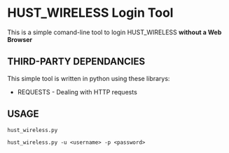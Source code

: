 HUST_WIRELESS Login Tool
=========================
This is a simple comand-line tool to login HUST\_WIRELESS **without a Web Browser**


THIRD-PARTY DEPENDANCIES
------------------------
This simple tool is written in python using these librarys:

* REQUESTS - Dealing with HTTP requests


USAGE
-----
    hust_wireless.py

    hust_wireless.py -u <username> -p <password>

